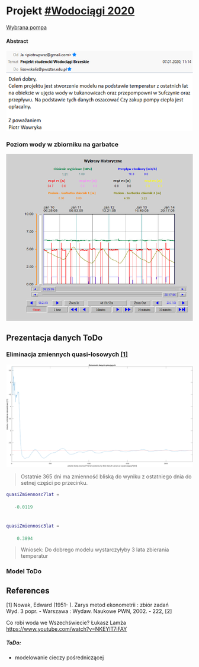 # Projekt [#Wodociągi 2020](https://matlab.mathworks.com/users/mwa0000016477570/Published/Wod20/mean/html/comparison2mean.html#2)

[Wybrana pompa](pump.md)

#### Abstract

![mail](docs/mail.png)

### Poziom wody w zbiorniku na garbatce
![Poziom wody w zbiorniku na garbatce](docs/img/sufczyn/3.png)

## Prezentacja danych ToDo

### Eliminacja zmiennych quasi-losowych [[1]](#1)
![quasi](docs/quasi.png)

> Ostatnie 365 dni ma zmienność bliską do wyniku z ostatniego dnia do setnej części po przecinku.
```matlab
quasiZmiennosc7lat =

   -0.0119


quasiZmiennosc3lat =

    0.3894

```
>Wniosek: 
> Do dobrego modelu wystarczyłyby 3 lata zbierania temperatur

### Model ToDo

 ## References
<a id="1">[1]</a> 
Nowak, Edward (1951- ).
Zarys metod ekonometrii : zbiór zadań<br>
Wyd. 3 popr. - Warszawa : Wydaw. Naukowe PWN, 2002. - 222, [2]

Co robi woda we Wszechświecie? Łukasz Lamża 
https://www.youtube.com/watch?v=NKEYlT7iFAY


##### ToDo: 
- modelowanie cieczy pośredniczącej
